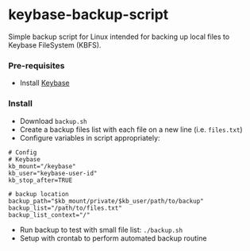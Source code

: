 # keybase-backup-script
Simple backup script for Linux intended for backing up local files to Keybase FileSystem (KBFS).

### Pre-requisites
- Install [Keybase](https://keybase.io/docs/the_app/install_linux)

### Install
- Download `backup.sh`
- Create a backup files list with each file on a new line (i.e. `files.txt`)
- Configure variables in script appropriately:
```
# Config
# Keybase
kb_mount="/keybase"
kb_user="keybase-user-id"
kb_stop_after=TRUE

# backup location
backup_path="$kb_mount/private/$kb_user/path/to/backup"
backup_list="/path/to/files.txt"
backup_list_context="/"
```
- Run backup to test with small file list: `./backup.sh`
- Setup with crontab to perform automated backup routine
